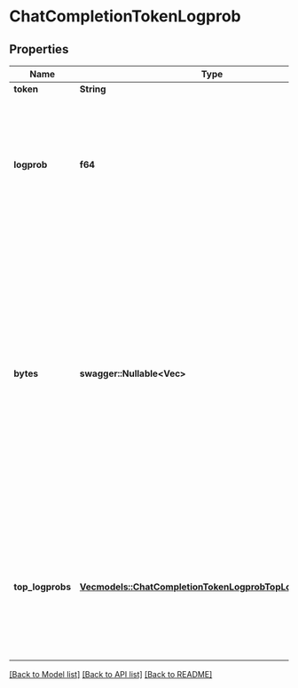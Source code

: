 # ChatCompletionTokenLogprob

## Properties
Name | Type | Description | Notes
------------ | ------------- | ------------- | -------------
**token** | **String** | The token. | 
**logprob** | **f64** | The log probability of this token, if it is within the top 20 most likely tokens. Otherwise, the value `-9999.0` is used to signify that the token is very unlikely. | 
**bytes** | **swagger::Nullable<Vec<i32>>** | A list of integers representing the UTF-8 bytes representation of the token. Useful in instances where characters are represented by multiple tokens and their byte representations must be combined to generate the correct text representation. Can be `null` if there is no bytes representation for the token. | 
**top_logprobs** | [**Vec<models::ChatCompletionTokenLogprobTopLogprobsInner>**](ChatCompletionTokenLogprob_top_logprobs_inner.md) | List of the most likely tokens and their log probability, at this token position. In rare cases, there may be fewer than the number of requested `top_logprobs` returned. | 

[[Back to Model list]](../README.md#documentation-for-models) [[Back to API list]](../README.md#documentation-for-api-endpoints) [[Back to README]](../README.md)


